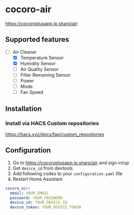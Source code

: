 # cocoro-air

https://cocoroplusapp.jp.sharp/air

## Supported features

- [ ] Air Cleaner
    - [x] Temperature Sensor
    - [x] Humidity Sensor
    - [ ] Air Quality Sensor
    - [ ] Filter Remaining Sensor
    - [ ] Power
    - [ ] Mode
    - [ ] Fan Speed

## Installation

### Install via HACS Custom repositories

https://hacs.xyz/docs/faq/custom_repositories

## Configuration

1. Go to https://cocoroplusapp.jp.sharp/air and sign in/up
2. Get `device_id` from devtools
3. Add following codes to your `configuration.yaml` file
4. Restart Home Assistant

```yaml
cocoro_air:
  email: YOUR_EMAIL
  password: YOUR_PASSWORD
  device_id: YOUR_DEVICE_ID
  device_token: YOUR_DEVICE_TOKEN
```
